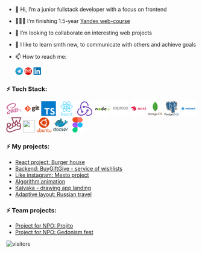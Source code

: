 - 👋 Hi, I’m a junior fullstack developer with a focus on frontend
- 👨🏻‍🎓 I’m finishing 1.5-year [Yandex web-course](https://practicum.yandex.ru/web-plus/)
- 👀 I’m looking to collaborate on interesting web projects
- 💞️ I like to learn smth new, to communicate with others and achieve goals
- 📫 How to reach me:

    <a  href="https://t.me/nikiforova_lena" target="_blank"> <img src="./src/social/tg.png" alt="Telegram" height = 20></a>
    <a  href="mailto:vizualnoe@gmail.com" target="_blank"> <img src="./src/social/gm.png" alt="Gmail" height = 20></a>
    <a  href="https://www.linkedin.com/in/elena-nikiforova-8518a055/" target="_blank"> <img src="./src/social/linkedin.png" alt="Linkedin" height = 20></a>
    

### ⚡ Tech Stack:

<div> 
  <!-- <img src="https://github.com/devicons/devicon/blob/master/icons/html5/html5-original.svg" title="HTML5" alt="HTML" width="40" height="40"/>&nbsp;
  <img src="https://github.com/devicons/devicon/blob/master/icons/css3/css3-plain-wordmark.svg"  title="CSS3" alt="CSS" width="40" height="40"/>&nbsp; -->
  <img src="https://github.com/devicons/devicon/blob/master/icons/sass/sass-original.svg" title="sass" alt="sass" width="40" height="40"/>&nbsp;
  <img src="https://github.com/devicons/devicon/blob/master/icons/git/git-original-wordmark.svg" title="Git" **alt="Git" width="40" height="40"/>
  <img src="https://github.com/devicons/devicon/blob/master/icons/typescript/typescript-original.svg" title="Typescript" alt="Typescript" width="40" height="40"/>&nbsp;
  <img src="https://github.com/devicons/devicon/blob/master/icons/react/react-original-wordmark.svg" title="React" alt="React" width="40" height="40"/>&nbsp;
  <img src="https://github.com/devicons/devicon/blob/master/icons/redux/redux-original.svg" title="Redux" alt="Redux " width="40" height="40"/>&nbsp;
  <img src="https://github.com/devicons/devicon/blob/master/icons/nodejs/nodejs-original-wordmark.svg" title="NodeJS" alt="NodeJS" width="40" height="40"/>&nbsp;
  <img src="https://github.com/devicons/devicon/blob/master/icons/express/express-original-wordmark.svg" title="Express" alt="Express" width="40" height="40"/>&nbsp;
  <img src="https://github.com/devicons/devicon/blob/master/icons/nestjs/nestjs-plain-wordmark.svg" title="nestjs" **alt="nestjs" width="40" height="40"/>
  <img src="https://github.com/devicons/devicon/blob/master/icons/mongodb/mongodb-original-wordmark.svg" title="mongodb" **alt="mongodb" width="40" height="40"/>
  <img src="https://github.com/devicons/devicon/blob/master/icons/postgresql/postgresql-original-wordmark.svg" title="Postgresql" **alt="Postgresql" width="40" height="40"/>
  <img src="https://github.com/devicons/devicon/blob/master/icons/webpack/webpack-original-wordmark.svg" title="Webpack" **alt="Webpack" width="40" height="40"/>
  <img src="https://github.com/devicons/devicon/blob/master/icons/jest/jest-plain.svg" title="Jest" **alt="Jest" width="40" height="40"/>
  <img width="32px" height="32px" src="https://github.com/cypress-io/cypress-icons/blob/master/src/icons/icon_32x32.png?raw=true" />
  <img src="https://github.com/devicons/devicon/blob/master/icons/ubuntu/ubuntu-plain-wordmark.svg" title="Ubuntu" **alt="Ubuntu" width="40" height="40"/>
  <img src="https://github.com/devicons/devicon/blob/master/icons/docker/docker-original-wordmark.svg" title="Docker" **alt="Docker" width="40" height="40"/>  
  <img src="https://github.com/devicons/devicon/blob/master/icons/figma/figma-original.svg" title="Figma" **alt="Figma" width="40" height="40"/> 
</div>

### ⚡ My projects:
- [React project: Burger house](https://github.com/Lakatosska/react-burger/)
- [Backend: BuyGiftGive - service of wishlists](https://github.com/Lakatosska/kupipodariday-backend/)
- [Like instagram: Mesto project](https://github.com/Lakatosska/mesto-project/)
- [Algorithm animation](https://github.com/Lakatosska/algososh/)
- [Kalyaka - drawing app landing](https://github.com/Lakatosska/kalyaka/)
- [Adaptive layout: Russian travel](https://github.com/Lakatosska/russian-travel/)

### ⚡ Team projects:
- [Project for NPO: Projito](https://github.com/Lakatosska/prozhito-project/)
- [Project for NPO: Gedonism fest](https://github.com/LebedevMV/nochlezhka/)

![visitors](https://visitor-badge.laobi.icu/badge?page_id=Lakatosska.Lakatosska)
<!---

![git](https://user-images.githubusercontent.com/89295707/163630985-4d8bd03a-9f22-4b1d-9deb-9c4840523602.svg)
![react](https://user-images.githubusercontent.com/89295707/163631052-a2f3c2c3-743f-4655-85b9-3b086425b335.svg)



Lakatosska/Lakatosska is a ✨ special ✨ repository because its `README.md` (this file) appears on your GitHub profile.
You can click the Preview link to take a look at your changes.
--->
